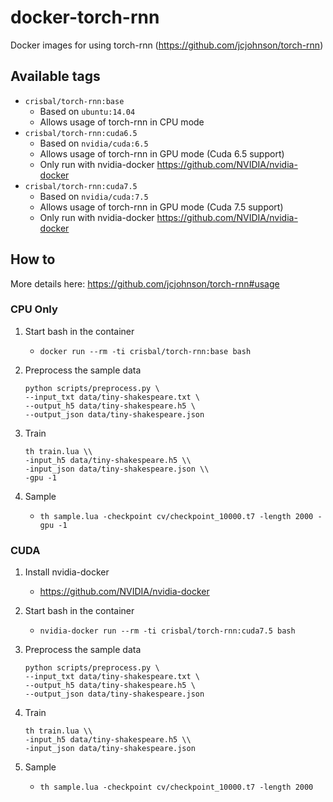 # docker-torch-rnn

Docker images for using torch-rnn (https://github.com/jcjohnson/torch-rnn)

## Available tags

* `crisbal/torch-rnn:base`
    * Based on `ubuntu:14.04`
    * Allows usage of torch-rnn in CPU mode
* `crisbal/torch-rnn:cuda6.5`
    * Based on `nvidia/cuda:6.5` 
    * Allows usage of torch-rnn in GPU mode (Cuda 6.5 support)
    * Only run with nvidia-docker https://github.com/NVIDIA/nvidia-docker
* `crisbal/torch-rnn:cuda7.5`
    * Based on `nvidia/cuda:7.5`
    * Allows usage of torch-rnn in GPU mode (Cuda 7.5 support)
    * Only run with nvidia-docker https://github.com/NVIDIA/nvidia-docker
    
## How to

More details here: https://github.com/jcjohnson/torch-rnn#usage

### CPU Only

1. Start bash in the container
    * `docker run --rm -ti crisbal/torch-rnn:base bash`

2. Preprocess the sample data

    ```
    python scripts/preprocess.py \
    --input_txt data/tiny-shakespeare.txt \
    --output_h5 data/tiny-shakespeare.h5 \
    --output_json data/tiny-shakespeare.json
    ```

3. Train 

    ```
    th train.lua \\
    -input_h5 data/tiny-shakespeare.h5 \\
    -input_json data/tiny-shakespeare.json \\
    -gpu -1
    ```

4. Sample
    * `th sample.lua -checkpoint cv/checkpoint_10000.t7 -length 2000 -gpu -1`

### CUDA

1. Install nvidia-docker
    * https://github.com/NVIDIA/nvidia-docker
2. Start bash in the container
    * `nvidia-docker run --rm -ti crisbal/torch-rnn:cuda7.5 bash`
3. Preprocess the sample data

    ```
    python scripts/preprocess.py \
    --input_txt data/tiny-shakespeare.txt \
    --output_h5 data/tiny-shakespeare.h5 \
    --output_json data/tiny-shakespeare.json
    ```

4. Train 
    
    ```
    th train.lua \\
    -input_h5 data/tiny-shakespeare.h5 \\
    -input_json data/tiny-shakespeare.json
    ```

5. Sample
    * `th sample.lua -checkpoint cv/checkpoint_10000.t7 -length 2000`
